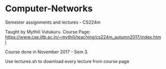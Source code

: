 # Computer-Networks
Semester assignments and lectures - CS224m

Taught by Mythili Vutukuru. 
Course Page: https://www.cse.iitb.ac.in/~mythili/teaching/cs224m_autumn2017/index.html

Course done in November 2017 - Sem 3.

Use lectures.sh to download every lecture from course page
